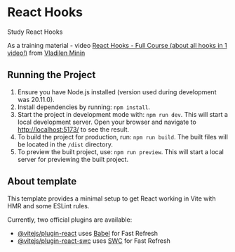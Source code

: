 # React Hooks

Study React Hooks

As a training material - video [React Hooks - Full Course (about all hooks in 1 video!)](https://www.youtube.com/watch?v=9kjxafhotqi&t=1357) from [Vladilen Minin](https://www.youtube.com/@vladilenminin)

## Running the Project

1. Ensure you have Node.js installed (version used during development was 20.11.0).
2. Install dependencies by running: `npm install`.
3. Start the project in development mode with: `npm run dev`. This will start a local development server. Open your browser and navigate to [http://localhost:5173/](http://localhost:5173/) to see the result.
4. To build the project for production, run: `npm run build`. The built files will be located in the `/dist` directory.
5. To preview the built project, use: `npm run preview`. This will start a local server for previewing the built project.

## About template

This template provides a minimal setup to get React working in Vite with HMR and some ESLint rules.

Currently, two official plugins are available:

- [@vitejs/plugin-react](https://github.com/vitejs/vite-plugin-react/blob/main/packages/plugin-react/README.md) uses [Babel](https://babeljs.io/) for Fast Refresh
- [@vitejs/plugin-react-swc](https://github.com/vitejs/vite-plugin-react-swc) uses [SWC](https://swc.rs/) for Fast Refresh
